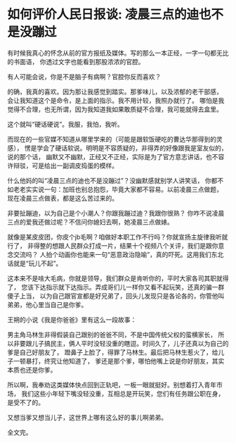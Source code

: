 # 如何评价人民日报谈: 凌晨三点的迪也不是没蹦过

有时候我真心的怀念从前的官方报纸及媒体。写的那么一本正经，一字一句都无比的书面语，
你透过文字也能看到那股浓浓的官腔。

有人可能会说，你是不是脑子有病啊？官腔你反而喜欢？

的确，我真的喜欢。因为那让我感觉到踏实。那爹味儿，以及浓郁的老干部感，
会让我知道这个是命令，是上面的指示。我不用计较，我照办就行了。
哪怕是我觉得不合理，也无所谓，因为我知道我如果敢质疑不合理，我可能就得去盒里。

这个就叫“硬话硬说”。我服，我怕，我听。

而现在的一些官媒不知道从哪里学来的（可能是跟软饭硬吃的曹达华那得到的灵感），
愣是学会了硬话软说。明明是不容质疑的，非得弄的好像跟我是室友似的，说的那个话，
幽默又不幽默，正经又不正经，实际是为了官方意志讲话，也不容许辩驳，可是给出一副调皮捣蛋的模样。

什么他妈的叫“凌晨三点的迪也不是没蹦过”？没幽默感就别学人讲笑话，
你都不如老老实实说一句：加班也别总抱怨，毕竟大家都不容易。以前凌晨三点做题，
现在凌晨三点做表，都是这么苦过来的。

非要扯蹦迪，以为自己是个小潮人？你跟我蹦过迪？我跟你很熟？
你咋不说凌晨三点的爱我还做过呢？不信问你媳妇去啊，她凌晨三点做婊。

就像是某皮皮团，你皮个jb毛啊？咱做好本职工作不行吗？你就宣扬主旋律我听就行了，
非得整的想跟人民群众打成一片，结果十个视频八个关评，我们是跟你意念交流吗？
人拍个动画你也能来一句“恶意政治隐喻”，真的吓死。这用我们东北话就是“玩儿不起”。

这本来不是啥大毛病，你就是领导，我们群众是肯听你的，平时大家各司其职就得了，
您该下达指示就下达指示。弄成哥们儿一样你又看不起玩笑，还真的骗一群傻子上当，
以为自己跟官宣都是好兄弟了，回头儿发现只是各论各的，你管他叫弟弟，他心里当自己是你爹。

王朔的小说《我是你爸爸》里有这么一段故事：

男主角马林生非得假装自己跟别的爸爸不同，不是中国传统父权的蛮横家长，
所以非要跟儿子搞民主，俩人平时没轻没重的瞎逗。时间久了，儿子还真以为自己的爹是自己好朋友了，
蹬鼻子上脸了，得罪了马林生。最后把马林生惹火了，给儿子一顿暴打，终究让他知道了，
爹还是那个爹，哪怕他嘴上说是你好朋友，其实本质也还是你爹。

所以啊，我奉劝这类媒体快点回到正轨吧，一板一眼就挺好。别想着打入青年市场，
我们这些小年轻下嘴没轻没重，互相总是开玩笑，您们有任务跟公职在身，是受不了的。

又想当爹又想当儿子，这世界上哪有这么好的事儿啊弟弟。

全文完。
